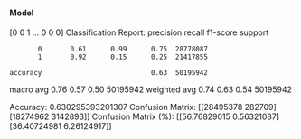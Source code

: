 #### Model
[0 0 1 ... 0 0 0]
Classification Report:
              precision    recall  f1-score   support

           0       0.61      0.99      0.75  28778087
           1       0.92      0.15      0.25  21417855

    accuracy                           0.63  50195942
   macro avg       0.76      0.57      0.50  50195942
weighted avg       0.74      0.63      0.54  50195942

Accuracy: 0.630295393201307
Confusion Matrix:
[[28495378   282709]
 [18274962  3142893]]
Confusion Matrix (%):
[[56.76829015  0.56321087]
 [36.40724981  6.26124917]]
